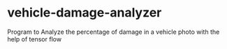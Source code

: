 # vehicle-damage-analyzer
Program to Analyze the percentage of damage in a vehicle photo with the help of tensor flow

